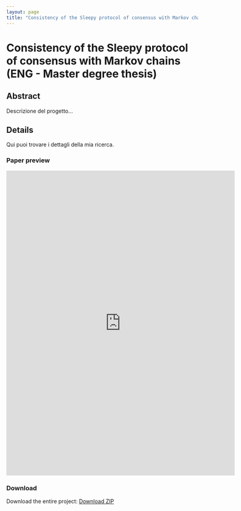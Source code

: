 ```yaml
---
layout: page
title: "Consistency of the Sleepy protocol of consensus with Markov chains"
---
```


# Consistency of the Sleepy protocol of consensus with Markov chains (ENG - Master degree thesis)

## Abstract
Descrizione del progetto...

## Details
Qui puoi trovare i dettagli della mia ricerca.

### Paper preview
<embed src="https://github.com/Videars/Blockchain-Consistency/blob/1e4f7567e16ae829c83d8fc89c6bb47b12a6aec2/Paper.pdf" width="600" height="800" type="application/pdf">


### Download
Download the entire project: [Download ZIP](https://github.com/Videars/Blockchain-Consistency/main.zip)


